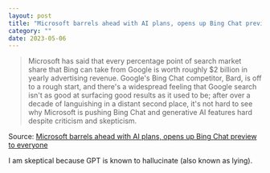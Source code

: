 ```yaml
---
layout: post
title: "Microsoft barrels ahead with AI plans, opens up Bing Chat preview to everyone"
category: ""
date: 2023-05-06
---
```


>Microsoft has said that every percentage point of search market share that Bing can take from Google is worth roughly $2 billion in yearly advertising revenue. Google's Bing Chat competitor, Bard, is off to a rough start, and there's a widespread feeling that Google search isn't as good at surfacing good results as it used to be; after over a decade of languishing in a distant second place, it's not hard to see why Microsoft is pushing Bing Chat and generative AI features hard despite criticism and skepticism.

Source: [Microsoft barrels ahead with AI plans, opens up Bing Chat preview to everyone](https://arstechnica.com/gadgets/2023/05/microsoft-barrels-ahead-with-ai-plans-opens-up-bing-chat-preview-to-everyone/)

I am skeptical because GPT is known to hallucinate (also known as lying).
